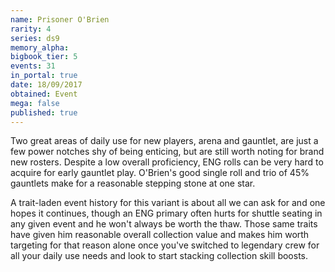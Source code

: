 ```yaml
---
name: Prisoner O'Brien
rarity: 4
series: ds9
memory_alpha:
bigbook_tier: 5
events: 31
in_portal: true
date: 18/09/2017
obtained: Event
mega: false
published: true
---
```


Two great areas of daily use for new players, arena and gauntlet, are just a few power notches shy of being enticing, but are still worth noting for brand new rosters. Despite a low overall proficiency, ENG rolls can be very hard to acquire for early gauntlet play. O'Brien's good single roll and trio of 45% gauntlets make for a reasonable stepping stone at one star.

A trait-laden event history for this variant is about all we can ask for and one hopes it continues, though an ENG primary often hurts for shuttle seating in any given event and he won't always be worth the thaw. Those same traits have given him reasonable overall collection value and makes him worth targeting for that reason alone once you've switched to legendary crew for all your daily use needs and look to start stacking collection skill boosts.
